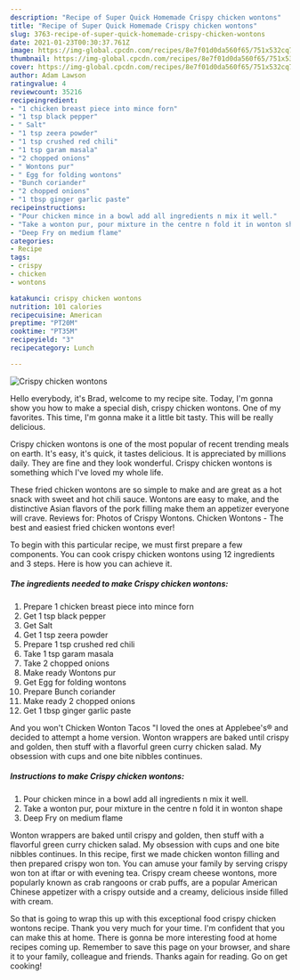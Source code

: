 ```yaml
---
description: "Recipe of Super Quick Homemade Crispy chicken wontons"
title: "Recipe of Super Quick Homemade Crispy chicken wontons"
slug: 3763-recipe-of-super-quick-homemade-crispy-chicken-wontons
date: 2021-01-23T00:30:37.761Z
image: https://img-global.cpcdn.com/recipes/8e7f01d0da560f65/751x532cq70/crispy-chicken-wontons-recipe-main-photo.jpg
thumbnail: https://img-global.cpcdn.com/recipes/8e7f01d0da560f65/751x532cq70/crispy-chicken-wontons-recipe-main-photo.jpg
cover: https://img-global.cpcdn.com/recipes/8e7f01d0da560f65/751x532cq70/crispy-chicken-wontons-recipe-main-photo.jpg
author: Adam Lawson
ratingvalue: 4
reviewcount: 35216
recipeingredient:
- "1 chicken breast piece into mince forn"
- "1 tsp black pepper"
- " Salt"
- "1 tsp zeera powder"
- "1 tsp crushed red chili"
- "1 tsp garam masala"
- "2 chopped onions"
- " Wontons pur"
- " Egg for folding wontons"
- "Bunch coriander"
- "2 chopped onions"
- "1 tbsp ginger garlic paste"
recipeinstructions:
- "Pour chicken mince in a bowl add all ingredients n mix it well."
- "Take a wonton pur, pour mixture in the centre n fold it in wonton shape"
- "Deep Fry on medium flame"
categories:
- Recipe
tags:
- crispy
- chicken
- wontons

katakunci: crispy chicken wontons 
nutrition: 101 calories
recipecuisine: American
preptime: "PT20M"
cooktime: "PT35M"
recipeyield: "3"
recipecategory: Lunch

---
```



![Crispy chicken wontons](https://img-global.cpcdn.com/recipes/8e7f01d0da560f65/751x532cq70/crispy-chicken-wontons-recipe-main-photo.jpg)

Hello everybody, it's Brad, welcome to my recipe site. Today, I'm gonna show you how to make a special dish, crispy chicken wontons. One of my favorites. This time, I'm gonna make it a little bit tasty. This will be really delicious.

Crispy chicken wontons is one of the most popular of recent trending meals on earth. It's easy, it's quick, it tastes delicious. It is appreciated by millions daily. They are fine and they look wonderful. Crispy chicken wontons is something which I've loved my whole life.

These fried chicken wontons are so simple to make and are great as a hot snack with sweet and hot chili sauce. Wontons are easy to make, and the distinctive Asian flavors of the pork filling make them an appetizer everyone will crave. Reviews for: Photos of Crispy Wontons. Chicken Wontons - The best and easiest fried chicken wontons ever!


To begin with this particular recipe, we must first prepare a few components. You can cook crispy chicken wontons using 12 ingredients and 3 steps. Here is how you can achieve it.

<!--inarticleads1-->

##### The ingredients needed to make Crispy chicken wontons:

1. Prepare 1 chicken breast piece into mince forn
1. Get 1 tsp black pepper
1. Get  Salt
1. Get 1 tsp zeera powder
1. Prepare 1 tsp crushed red chili
1. Take 1 tsp garam masala
1. Take 2 chopped onions
1. Make ready  Wontons pur
1. Get  Egg for folding wontons
1. Prepare Bunch coriander
1. Make ready 2 chopped onions
1. Get 1 tbsp ginger garlic paste


And you won&#39;t Chicken Wonton Tacos &#34;I loved the ones at Applebee&#39;s® and decided to attempt a home version. Wonton wrappers are baked until crispy and golden, then stuff with a flavorful green curry chicken salad. My obsession with cups and one bite nibbles continues. 

<!--inarticleads2-->

##### Instructions to make Crispy chicken wontons:

1. Pour chicken mince in a bowl add all ingredients n mix it well.
1. Take a wonton pur, pour mixture in the centre n fold it in wonton shape
1. Deep Fry on medium flame


Wonton wrappers are baked until crispy and golden, then stuff with a flavorful green curry chicken salad. My obsession with cups and one bite nibbles continues. In this recipe, first we made chicken wonton filling and then prepared crispy won ton. You can amuse your family by serving crispy won ton at iftar or with evening tea. Crispy cream cheese wontons, more popularly known as crab rangoons or crab puffs, are a popular American Chinese appetizer with a crispy outside and a creamy, delicious inside filled with cream. 

So that is going to wrap this up with this exceptional food crispy chicken wontons recipe. Thank you very much for your time. I'm confident that you can make this at home. There is gonna be more interesting food at home recipes coming up. Remember to save this page on your browser, and share it to your family, colleague and friends. Thanks again for reading. Go on get cooking!
